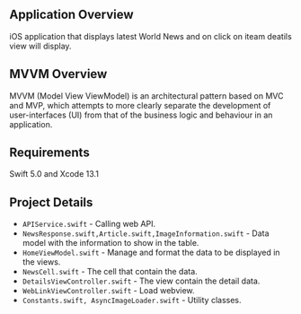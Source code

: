 Application Overview
------

iOS application that displays latest World News and on click on iteam deatils view will display.

MVVM Overview
------

MVVM (Model View ViewModel) is an architectural pattern based on MVC and MVP, which attempts to more clearly separate the development of user-interfaces (UI) from that of the business logic and behaviour in an application. 


Requirements
-----

Swift 5.0 and  Xcode 13.1

    
Project Details
-----
* `APIService.swift` - Calling web API.
* `NewsResponse.swift,Article.swift,ImageInformation.swift` - Data model with the information to show in the table.
* `HomeViewModel.swift` - Manage and format the data to be displayed in the views.
* `NewsCell.swift` - The cell that contain the data.
* `DetailsViewController.swift` - The view contain the detail data.
* `WebLinkViewController.swift` - Load webview.
* `Constants.swift, AsyncImageLoader.swift` - Utility classes.


